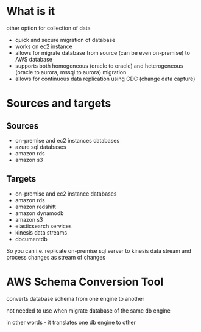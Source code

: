 # What is it
other option for collection of data

* quick and secure migration of database
* works on ec2 instance
* allows for migrate database from source (can be even on-premise) to AWS database
* supports both homogeneous (oracle to oracle) and heterogeneous (oracle to aurora, mssql to aurora) migration
* allows for continuous data replication using CDC (change data capture)

# Sources and targets
## Sources
* on-premise and ec2 instances databases
* azure sql databases
* amazon rds
* amazon s3

## Targets
* on-premise and ec2 instance databases
* amazon rds
* amazon redshift
* amazon dynamodb
* amazon s3
* elasticsearch services
* kinesis data streams
* documentdb

So you can i.e. replicate on-premise sql server to kinesis data stream and process changes as stream of changes

# AWS Schema Conversion Tool
converts database schema from one engine to another

not needed to use when migrate database of the same db engine

in other words - it translates one db engine to other
